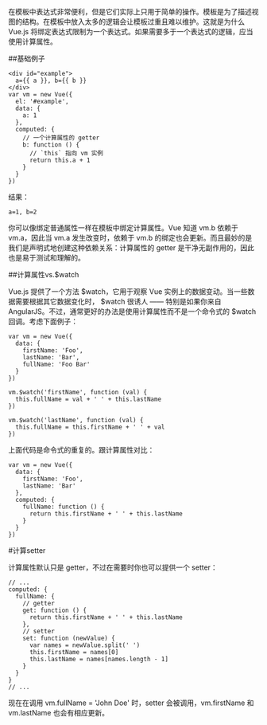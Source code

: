 在模板中表达式非常便利，但是它们实际上只用于简单的操作。模板是为了描述视图的结构。在模板中放入太多的逻辑会让模板过重且难以维护。这就是为什么 Vue.js 将绑定表达式限制为一个表达式。如果需要多于一个表达式的逻辑，应当使用计算属性。

##基础例子

    <div id="example">
      a={{ a }}, b={{ b }}
    </div>
    var vm = new Vue({
      el: '#example',
      data: {
        a: 1
      },
      computed: {
        // 一个计算属性的 getter
        b: function () {
          // `this` 指向 vm 实例
          return this.a + 1
        }
      }
    })

结果：

    a=1, b=2

你可以像绑定普通属性一样在模板中绑定计算属性。Vue 知道 vm.b 依赖于 vm.a，因此当 vm.a 发生改变时，依赖于 vm.b 的绑定也会更新。而且最妙的是我们是声明式地创建这种依赖关系：计算属性的 getter 是干净无副作用的，因此也是易于测试和理解的。

##计算属性vs.$watch

Vue.js 提供了一个方法 $watch，它用于观察 Vue 实例上的数据变动。当一些数据需要根据其它数据变化时， $watch 很诱人 —— 特别是如果你来自 AngularJS。不过，通常更好的办法是使用计算属性而不是一个命令式的 $watch 回调。考虑下面例子：

    var vm = new Vue({
      data: {
        firstName: 'Foo',
        lastName: 'Bar',
        fullName: 'Foo Bar'
      }
    })

    vm.$watch('firstName', function (val) {
      this.fullName = val + ' ' + this.lastName
    })

    vm.$watch('lastName', function (val) {
      this.fullName = this.firstName + ' ' + val
    })

上面代码是命令式的重复的。跟计算属性对比：

    var vm = new Vue({
      data: {
        firstName: 'Foo',
        lastName: 'Bar'
      },
      computed: {
        fullName: function () {
          return this.firstName + ' ' + this.lastName
        }
      }
    })

#计算setter

计算属性默认只是 getter，不过在需要时你也可以提供一个 setter：

    // ...
    computed: {
      fullName: {
        // getter
        get: function () {
          return this.firstName + ' ' + this.lastName
        },
        // setter
        set: function (newValue) {
          var names = newValue.split(' ')
          this.firstName = names[0]
          this.lastName = names[names.length - 1]
        }
      }
    }
    // ...

现在在调用 vm.fullName = 'John Doe' 时，setter 会被调用，vm.firstName 和 vm.lastName 也会有相应更新。